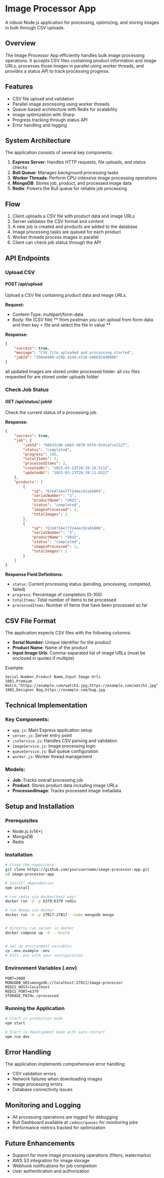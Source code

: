 # Image Processor App

A robust Node.js application for processing, optimizing, and storing images in bulk through CSV uploads.

## Overview

The Image Processor App efficiently handles bulk image processing operations. It accepts CSV files containing product information and image URLs, processes those images in parallel using worker threads, and provides a status API to track processing progress.

## Features

-   CSV file upload and validation
-   Parallel image processing using worker threads
-   Queue-based architecture with Redis for scalability
-   Image optimization with Sharp
-   Progress tracking through status API
-   Error handling and logging

## System Architecture

The application consists of several key components:

1. **Express Server**: Handles HTTP requests, file uploads, and status checks
2. **Bull Queue**: Manages background processing tasks
3. **Worker Threads**: Perform CPU-intensive image processing operations
4. **MongoDB**: Stores job, product, and processed image data
5. **Redis**: Powers the Bull queue for reliable job processing

## Flow

1. Client uploads a CSV file with product data and image URLs
2. Server validates the CSV format and content
3. A new job is created and products are added to the database
4. Image processing tasks are queued for each product
5. Worker threads process images in parallel
6. Client can check job status through the API

## API Endpoints

### Upload CSV

#### POST /api/upload

Upload a CSV file containing product data and image URLs.

**Request:**

-   Content-Type: multipart/form-data
-   Body: file (CSV file)
 ** from postman you can upload from form-data and then key = file and select the file in value **

**Response:**

```json
{
    "success": true,
    "message": "CSV file uploaded and processing started",
    "jobId": "550e8400-e29b-41d4-a716-446655440000"
}
```

all updated images are stored under processed folder.
all csv files requested for are stored under uploads folder

### Check Job Status

#### GET /api/status/:jobId

Check the current status of a processing job.

**Response:**

```json
{
    "success": true,
    "job": {
        "jobId": "b8b33c8b-e863-4878-b5fb-914ca7ca1127",
        "status": "completed",
        "progress": 100,
        "totalItems": 2,
        "processedItems": 2,
        "createdAt": "2025-03-23T20:39:10.511Z",
        "updatedAt": "2025-03-23T20:39:11.032Z"
    },
    "products": [
        {
            "id": "67e0716e777244ec92a5b805",
            "serialNumber": "1",
            "productName": "SKU1",
            "status": "completed",
            "imagesProcessed": 2,
            "totalImages": 2
        },
        {
            "id": "67e0716e777244ec92a5b806",
            "serialNumber": "2",
            "productName": "SKU2",
            "status": "completed",
            "imagesProcessed": 1,
            "totalImages": 1
        }
    ]
}
```

**Response Field Definitions:**

-   `status`: Current processing status (pending, processing, completed, failed)
-   `progress`: Percentage of completion (0-100)
-   `totalItems`: Total number of items to be processed
-   `processedItems`: Number of items that have been processed so far

## CSV File Format

The application expects CSV files with the following columns:

-   **Serial Number**: Unique identifier for the product
-   **Product Name**: Name of the product
-   **Input Image Urls**: Comma-separated list of image URLs (must be enclosed in quotes if multiple)

Example:

```csv
Serial Number,Product Name,Input Image Urls
1001,Premium Watch,"https://example.com/watch1.jpg,https://example.com/watch2.jpg"
1002,Designer Bag,https://example.com/bag.jpg
```

## Technical Implementation

### Key Components:

-   `app.js`: Main Express application setup
-   `server.js`: Server entry point
-   `csvService.js`: Handles CSV parsing and validation
-   `imageService.js`: Image processing logic
-   `queueService.js`: Bull queue configuration
-   `worker.js`: Worker thread management

### Models:

-   **Job**: Tracks overall processing job
-   **Product**: Stores product data including image URLs
-   **ProcessedImage**: Tracks processed image metadata

## Setup and Installation

### Prerequisites

-   Node.js (v14+)
-   MongoDB
-   Redis

### Installation

```bash
# Clone the repository
git clone https://github.com/yourusername/image-processor-app.git
cd image-processor-app

# Install dependencies
npm install

# run redis via docker(best way)
docker run -d -p 6379:6379 redis

# run mongo via docker
docker run -d -p 27017:27017 --name mongodb mongo


# directly run server in docker
docker compose up -d  --build


# Set up environment variables
cp .env.example .env
# Edit .env with your configuration
```

### Environment Variables (.env)

```
PORT=3000
MONGODB_URI=mongodb://localhost:27017/image-processor
REDIS_HOST=localhost
REDIS_PORT=6379
STORAGE_PATH=./processed
```

### Running the Application

```bash
# Start in production mode
npm start

# Start in development mode with auto-restart
npm run dev
```

## Error Handling

The application implements comprehensive error handling:

-   CSV validation errors
-   Network failures when downloading images
-   Image processing errors
-   Database connectivity issues

## Monitoring and Logging

-   All processing operations are logged for debugging
-   Bull Dashboard available at `/admin/queues` for monitoring jobs
-   Performance metrics tracked for optimization

## Future Enhancements

-   Support for more image processing operations (filters, watermarks)
-   AWS S3 integration for image storage
-   Webhook notifications for job completion
-   User authentication and authorization
